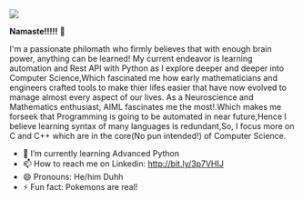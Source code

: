 <img src = "https://i.imgur.com/HvHNU2N.png">


**Namaste!!!!!** 👋

I'm a passionate philomath who firmly believes that with enough brain power, anything can be learned!
My current endeavor is learning automation and Rest API with Python as I explore deeper and deeper into Computer Science,Which fascinated me how early mathematicians and engineers crafted tools to make thier lifes easier that have now evolved to manage almost every aspect of our lives.
As a Neuroscience and Mathematics enthusiast, AIML fascinates me the most!.Which makes me forseek that Programming is going to be automated in near future,Hence I believe learning syntax of many languages is redundant,So, I focus more on C and C++ which are in the core(No pun intended!) of Computer Science.  

- 🌱 I’m currently learning Advanced Python
- 📫 How to reach me on Linkedin: http://bit.ly/3p7VHIJ
- 😄 Pronouns: He/him Duhh
- ⚡ Fun fact: Pokemons are real!

